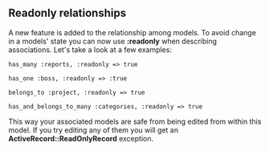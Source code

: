 ## Readonly relationships

A new feature is added to the relationship among models. To avoid change in a models' state you can now use **:readonly** when describing associations. Let's take a look at a few examples:

	has_many :reports, :readonly => true

	has_one :boss, :readonly => :true

	belongs_to :project, :readonly => true

	has_and_belongs_to_many :categories, :readonly => true
	      
This way your associated models are safe from being edited from within this model. If you try editing any of them you will get an **ActiveRecord::ReadOnlyRecord** exception.
